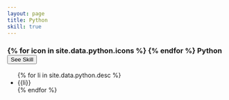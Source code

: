 ```yaml
---
layout: page
title: Python
skill: true
---
```

<div class="header">
    <h3>
    {% for icon in site.data.python.icons %}
        <i class="{{icon}}"></i>
    {% endfor %}
     Python <span><button class="btn btn-info" id="python">See Skill</button></span></h3>
</div>
<ul class="python">
    {% for li in site.data.python.desc %}
        <li>{{li}}</li>
    {% endfor %}
</ul>
